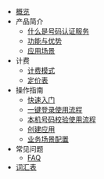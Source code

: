 * [概览](README.md)
* 产品简介
   * [什么是号码认证服务](unvs/README)
   * [功能与优势](unvs/README)
   * [应用场景](unvs/README)
* 计费
   * [计费模式](unvs/README)
   * [定价表](unvs/README)
* 操作指南
   * [快速入门](unvs/guide)
   * [一键登录使用流程](unvs/guide)
   * [本机号码校验使用流程](unvs/guide)
   * [创建应用](unvs/README)
   * [业务场景配置](unvs/README)
* 常见问题
   * [FAQ](unvs/README)
* [词汇表](_glossary.md)
